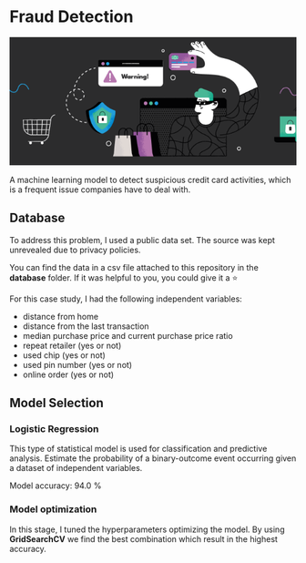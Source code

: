 # Fraud Detection

![thumbnail](img/ecommerce-fraud-detection-and-prevention-thumbnail-1.png)

A machine learning model to detect suspicious credit card activities, which is a frequent issue companies have to deal with. 

## Database 

To address this problem, I used a public data set. The source was kept unrevealed due to privacy policies.

You can find the data in a csv file attached to this repository in the **database** folder. If it was helpful to you, you could give it a ⭐ 

For this case study, I had the following independent variables:

- distance from home
- distance from the last transaction
- median purchase price and current purchase price ratio
- repeat retailer (yes or not)
- used chip (yes or not)
- used pin number (yes or not)
- online order (yes or not)

## Model Selection

### Logistic Regression

This type of statistical model is used for classification and predictive analysis. Estimate the probability of a binary-outcome event occurring given a dataset of independent variables. 

Model accuracy: 94.0 %

### Model optimization

In this stage, I tuned the hyperparameters optimizing the model. By using **GridSearchCV** we find the best combination which result in the highest accuracy.


